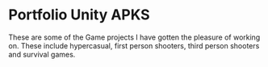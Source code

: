 # Portfolio Unity APKS

These are some of the Game projects I have gotten the pleasure of working on. These include hypercasual, first person shooters, third person shooters and survival games.
